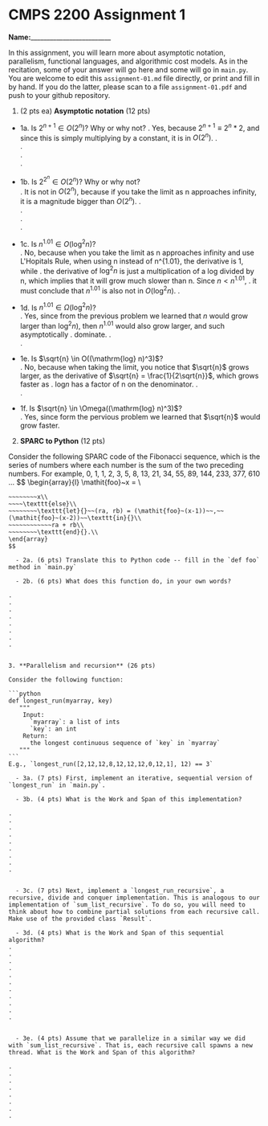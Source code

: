 

# CMPS 2200 Assignment 1

**Name:**_________________________


In this assignment, you will learn more about asymptotic notation, parallelism, functional languages, and algorithmic cost models. As in the recitation, some of your answer will go here and some will go in `main.py`. You are welcome to edit this `assignment-01.md` file directly, or print and fill in by hand. If you do the latter, please scan to a file `assignment-01.pdf` and push to your github repository. 
  
  

1. (2 pts ea) **Asymptotic notation** (12 pts)

  - 1a. Is $2^{n+1} \in O(2^n)$? Why or why not? 
.  Yes, because $2^{n+1} \equiv 2^{n} * 2$, and since this is simply multiplying by a constant, it is in $O(2^n)$.
.  
.  
.  
. 
  - 1b. Is $2^{2^n} \in O(2^n)$? Why or why not?     
.  It is not in $O(2^n)$, because if you take the limit as n approaches infinity, it is a magnitude bigger than $O(2^n)$.
.  
.  
.  
.  
  - 1c. Is $n^{1.01} \in O(\mathrm{log}^2 n)$?    
.  No, because when you take the limit as n approaches infinity and use L'Hopitals Rule, when using n instead of n^{1.01}, the derivative is 1, while
.  the derivative of $\mathrm{log}^2 n$ is just a multiplication of a log divided by n, which implies that it will grow much slower than n. Since $n < n^{1.01}$,
.  it must conclude that $n^{1.01}$ is also not in $O(\mathrm{log}^2 n)$.
.  

  - 1d. Is $n^{1.01} \in \Omega(\mathrm{log}^2 n)$?  
.  Yes, since from the previous problem we learned that $n$ would grow larger than $\mathrm{log}^2 n)$, then $n^{1.01}$ would also grow larger, and such asymptotically
.  dominate.
.  
.  
  - 1e. Is $\sqrt{n} \in O((\mathrm{log} n)^3)$?  
.  No, because when taking the limit, you notice that $\sqrt{n}$ grows larger, as the derivative of $\sqrt{n} = \frac{1}{2\sqrt{n}}$, which grows faster as
.  $\mathrm{log} n$ has a factor of n on the denominator.
.  
.  
  - 1f. Is $\sqrt{n} \in \Omega((\mathrm{log} n)^3)$?  
.  Yes, since form the pervious problem we learned that $\sqrt{n}$ would grow faster.


2. **SPARC to Python** (12 pts)

Consider the following SPARC code of the Fibonacci sequence, which is the series of numbers where each number is the sum of the two preceding numbers. For example, 0, 1, 1, 2, 3, 5, 8, 13, 21, 34, 55, 89, 144, 233, 377, 610 ... 
$$
\begin{array}{l}
\mathit{foo}~x =   \\
~~~~\texttt{if}{}~~x \le 1~~\texttt{then}{}\\
~~~~~~~~x\\   
~~~~\texttt{else}\\
~~~~~~~~\texttt{let}{}~~(ra, rb) = (\mathit{foo}~(x-1))~~,~~(\mathit{foo}~(x-2))~~\texttt{in}{}\\  
~~~~~~~~~~~~ra + rb\\  
~~~~~~~~\texttt{end}{}.\\
\end{array}
$$ 

  - 2a. (6 pts) Translate this to Python code -- fill in the `def foo` method in `main.py`  

  - 2b. (6 pts) What does this function do, in your own words?  

.  
.  
.  
.  
.  
.  
.  
.  
  

3. **Parallelism and recursion** (26 pts)

Consider the following function:  

```python
def longest_run(myarray, key)
   """
    Input:
      `myarray`: a list of ints
      `key`: an int
    Return:
      the longest continuous sequence of `key` in `myarray`
   """
```
E.g., `longest_run([2,12,12,8,12,12,12,0,12,1], 12) == 3`  
 
  - 3a. (7 pts) First, implement an iterative, sequential version of `longest_run` in `main.py`.  

  - 3b. (4 pts) What is the Work and Span of this implementation?  

.  
.  
.  
.  
.  
.  
.  
.  
.  


  - 3c. (7 pts) Next, implement a `longest_run_recursive`, a recursive, divide and conquer implementation. This is analogous to our implementation of `sum_list_recursive`. To do so, you will need to think about how to combine partial solutions from each recursive call. Make use of the provided class `Result`.   

  - 3d. (4 pts) What is the Work and Span of this sequential algorithm?  
.  
.  
.  
.  
.  
.  
.  
.  
.  
.  
.  


  - 3e. (4 pts) Assume that we parallelize in a similar way we did with `sum_list_recursive`. That is, each recursive call spawns a new thread. What is the Work and Span of this algorithm?  

.  
.  
.  
.  
.  
.  
.  
.  

